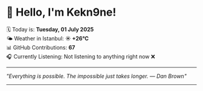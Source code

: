 # 👋 Hello, I'm Kekn9ne!

🗓️ Today is: **Tuesday, 01 July 2025**  
🌤️ Weather in Istanbul: **☀️   +26°C**  
📊 GitHub Contributions: **67**  
🎧 Currently Listening: Not listening to anything right now ❌

---

_"Everything is possible. The impossible just takes longer. — *Dan Brown*"_

---

